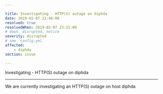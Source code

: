 ```yaml
---

title: Investigating - HTTP(S) outage on diphda
date: 2019-02-07 22:46:00
resolved: true
resolvedWhen: 2019-02-07 23:21:00
# down, disrupted, notice
severity: disrupted
# see `config.yml`
affected:
    - diphda
section: issue

---
```


Investigating - HTTP(S) outage on diphda

---

We are currently investigating an HTTP(S) outage on host diphda
